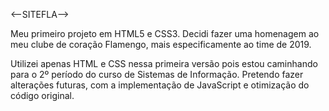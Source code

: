 <--SITEFLA-->

Meu primeiro projeto em HTML5 e CSS3.
Decidi fazer uma homenagem ao meu clube de coração Flamengo, mais especificamente ao time de 2019.

Utilizei apenas HTML e CSS nessa primeira versão pois estou caminhando para o 2º período do curso de Sistemas de Informação.
Pretendo fazer alterações futuras, com a implementação de JavaScript e otimização do código original.